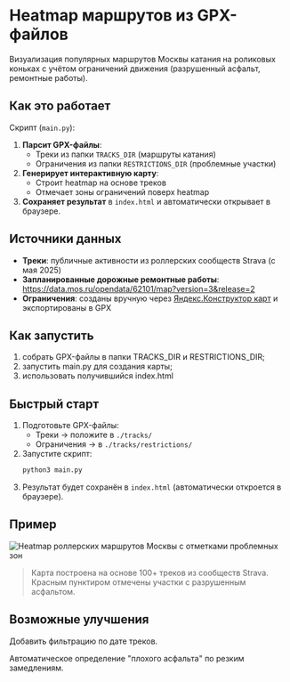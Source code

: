 # Heatmap маршрутов из GPX-файлов
Визуализация популярных маршрутов Москвы катания на роликовых коньках с учётом ограничений движения (разрушенный асфальт, ремонтные работы).

## Как это работает
Скрипт (`main.py`):
1. **Парсит GPX-файлы**:
   - Треки из папки `TRACKS_DIR` (маршруты катания)
   - Ограничения из папки `RESTRICTIONS_DIR` (проблемные участки)
2. **Генерирует интерактивную карту**:
   - Строит heatmap на основе треков
   - Отмечает зоны ограничений поверх heatmap
3. **Сохраняет результат** в `index.html` и автоматически открывает в браузере.

## Источники данных
- **Треки**: публичные активности из роллерских сообществ Strava (с мая 2025)
- **Запланированные дорожные ремонтные работы**: https://data.mos.ru/opendata/62101/map?version=3&release=2
- **Ограничения**: созданы вручную через [Яндекс.Конструктор карт](https://yandex.ru/map-constructor/) и экспортированы в GPX
## Как запустить
1) собрать GPX-файлы в папки TRACKS_DIR и RESTRICTIONS_DIR;
2) запустить main.py для создания карты;
3) использовать получившийся index.html

## Быстрый старт
1. Подготовьте GPX-файлы:
   - Треки → положите в `./tracks/`
   - Ограничения → в `./tracks/restrictions/`
2. Запустите скрипт:
   ```bash
   python3 main.py
3. Результат будет сохранён в `index.html` (автоматически откроется в браузере).
   
## Пример   
![Heatmap роллерских маршрутов Москвы с отметками проблемных зон](Screenshot.png)  
> Карта построена на основе 100+ треков из сообществ Strava. Красным пунктиром отмечены участки с разрушенным асфальтом.

## Возможные улучшения
Добавить фильтрацию по дате треков.

Автоматическое определение "плохого асфальта" по резким замедлениям.